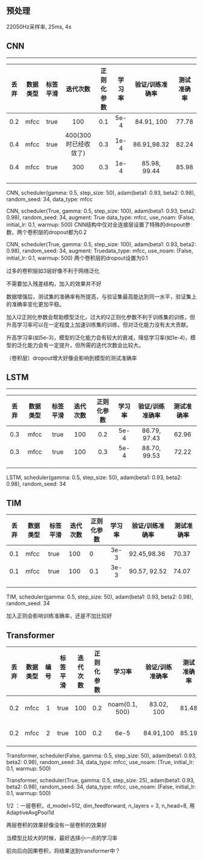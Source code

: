 ## 预处理
22050Hz采样率, 25ms, 4s

## CNN
****
| 丢弃 | 数据类型 | 标签平滑 |       迭代次数       | 正则化参数 | 学习率 | 验证/训练准确率 | 测试准确率 |
| :--: | :------: | :------: | :------------------: | :--------: | :----: | :-------------: | :--------: |
| 0.2  |   mfcc   |   true   |         100          |    0.1     |  5e-4  |   84.91,  100   |   77.78    |
| 0.4  |   mfcc   |   true   | 400(300时已经收敛了) |    0.3     |  1e-4  |   86.91,98.32   |   82.24    |
| 0.4  |   mfcc   |   true   |         300          |    0.3     |  1e-4  |  85.98, 99.44   |   85.98    |
|      |          |          |                      |            |        |                 |            |
|      |          |          |                      |            |        |                 |            |
|      |          |          |                      |            |        |                 |            |

CNN, scheduler(gamma: 0.5, step_size: 50), adam(beta1: 0.93, beta2: 0.98), random_seed: 34, data_type: mfcc

CNN, scheduler(True, gamma: 0.5, step_size: 100), adam(beta1: 0.93, beta2: 0.98), random_seed: 34, augment: True data_type: mfcc, use_noam: (False, initial_lr: 0.1, warmup: 500) CNN结构中仅对全连接层设置了特殊的dropout参数，两个卷积层的dropout都为0.2

CNN, scheduler(True, gamma: 0.5, step_size: 100), adam(beta1: 0.93, beta2: 0.98), random_seed: 34, augment: Truedata_type: mfcc, use_noam: (False, initial_lr: 0.1, warmup: 500) 两个卷积层的dropout设置为0.1

过多的卷积层如3层好像不利于网络泛化

不需要加入残差结构，加入的效果并不好

数据增强后，测试集的准确率有所提高，与验证集最高能达到同一水平，验证集上的准确率变化更加平稳。

加入l2正则化参数会帮助模型泛化，过大的l2正则化参数不利于训练集的训练，但升高学习率可以在一定程度上加速训练集的训练，但对泛化能力没有太大贡献。

升高学习率(如5e-3)，模型的泛化能力会有较大的衰减，降低学习率(如1e-4)，模型的泛化能力会有一定提升，但所需的迭代次数会比较大。

（卷积层）dropout增大好像会影响到模型的测试准确率

## LSTM

****

| 丢弃 | 数据类型 | 标签平滑 | 迭代次数 | 正则化参数 | 学习率 | 验证/训练准确率 | 测试准确率 |
| :--: | :------: | :------: | :------: | :--------: | :----: | :-------------: | :--------: |
| 0.3  |   mfcc   |   true   |   100    |    0.2     |  5e-4  |  86.79, 97.43   |   62.96    |
| 0.3  |   mfcc   |   true   |   100    |    0.3     |  5e-4  |  88.70, 99.53   |   72.22    |
|      |          |          |          |            |        |                 |            |
|      |          |          |          |            |        |                 |            |
|      |          |          |          |            |        |                 |            |

LSTM, scheduler(gamma: 0.5, step_size: 50), adam(beta1: 0.93, beta2: 0.98), random_seed: 34

## TIM

| 丢弃  | 数据类型 | 标签平滑 | 迭代次数 | 正则化参数 | 学习率  | 验证/训练准确率     | 测试准确率 |
|-----|------|------|------|-------|:----:|--------------|-------|
| 0.1 | mfcc | true | 100  | 0     | 3e-3 | 92.45,98.36  | 70.37 |
| 0.1 | mfcc | true | 100  | 0.1   | 3e-3 | 90.57, 92.52 | 74.07 |
|     |      |      |      |       |      |              |       |
|     |      |      |      |       |      |              |       |
|     |      |      |      |       |      |              |       |

TIM, scheduler(gamma: 0.5, step_size: 50), adam(beta1: 0.93, beta2: 0.98), random_seed: 34

加入正则会影响训练准确率，还是不加比较好

## Transformer

| 丢弃 | 数据类型 | 编号 | 标签平滑 | 迭代次数 | 正则化参数 |     学习率     | 验证/训练准确率 | 测试准确率 |        日期         |
| :--: | :------: | :--: | :------: | :------: | :--------: | :------------: | :-------------: | :--------: | :-----------------: |
| 0.2  |   mfcc   |  1   |   true   |   100    |    0.2     | noam(0.1, 500) |   83.02, 100    |   81.48    | 2023-03-08 10:07:51 |
| 0.2  |   mfcc   |  2   |   true   |   100    |    0.2     |      6e-5      |    84.91,100    |   85.19    | 2023-03-08 10:31:44 |

Transformer, scheduler(False, gamma: 0.5, step_size: 50), adam(beta1: 0.93, beta2: 0.98), random_seed: 34, data_type: mfcc, use_noam: (True, initial_lr: 0.1, warmup: 500)

Transformer, scheduler(True, gamma: 0.5, step_size: 25), adam(beta1: 0.93, beta2: 0.98), random_seed: 34, data_type: mfcc, use_noam: (False, initial_lr: 0.1, warmup: 500)

1/2 ：一层卷积，d_model=512, dim_feedforward, n_layers = 3, n_head=8, 用AdaptiveAvgPool1d

两层卷积的效果好像没有一层卷积的效果好

当模型比较大的时候，最好选择小一点的学习率



前向后向因果卷积，将结果送到transformer中？